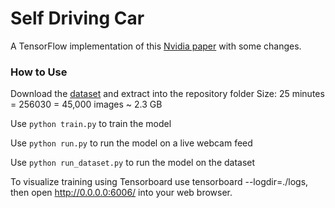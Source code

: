 # Self Driving Car

A TensorFlow implementation of this [Nvidia paper](https://arxiv.org/pdf/1604.07316.pdf) with some changes.

### How to Use
Download the [dataset](https://drive.google.com/file/d/0B-KJCaaF7elleG1RbzVPZWV4Tlk/view) and extract into the repository folder Size: 25 minutes = 256030 = 45,000 images ~ 2.3 GB

Use `python train.py` to train the model

Use `python run.py` to run the model on a live webcam feed

Use `python run_dataset.py` to run the model on the dataset

To visualize training using Tensorboard use tensorboard --logdir=./logs, then open http://0.0.0.0:6006/ into your web browser.
